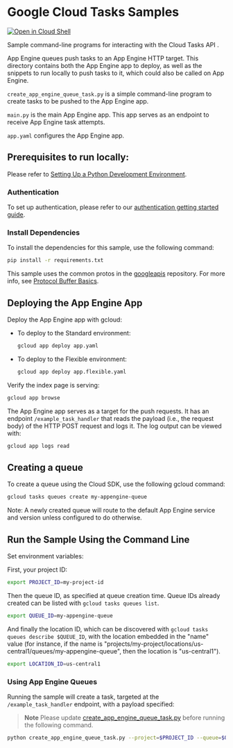 # Google Cloud Tasks Samples

[![Open in Cloud Shell][shell_img]][shell_link]

[shell_img]: http://gstatic.com/cloudssh/images/open-btn.png
[shell_link]: https://console.cloud.google.com/cloudshell/open?git_repo=https://github.com/GoogleCloudPlatform/python-docs-samples&page=editor&open_in_editor=appengine/flexible_python37_and_earlier/tasks/README.md

Sample command-line programs for interacting with the Cloud Tasks API
.

App Engine queues push tasks to an App Engine HTTP target. This directory
contains both the App Engine app to deploy, as well as the snippets to run
locally to push tasks to it, which could also be called on App Engine.

`create_app_engine_queue_task.py` is a simple command-line program to create
tasks to be pushed to the App Engine app.

`main.py` is the main App Engine app. This app serves as an endpoint to receive
App Engine task attempts.

`app.yaml` configures the App Engine app.


## Prerequisites to run locally:

Please refer to [Setting Up a Python Development Environment](https://cloud.google.com/python/setup).

### Authentication

To set up authentication, please refer to our
[authentication getting started guide](https://cloud.google.com/docs/authentication/getting-started).

### Install Dependencies

To install the dependencies for this sample, use the following command:

```sh
pip install -r requirements.txt
```

This sample uses the common protos in the [googleapis](https://github.com/googleapis/googleapis)
repository. For more info, see
[Protocol Buffer Basics](https://developers.google.com/protocol-buffers/docs/pythontutorial).

## Deploying the App Engine App

Deploy the App Engine app with gcloud:

* To deploy to the Standard environment:
  ```sh
  gcloud app deploy app.yaml
  ```
* To deploy to the Flexible environment:
  ```sh
  gcloud app deploy app.flexible.yaml
  ```

Verify the index page is serving:

```sh
gcloud app browse
```

The App Engine app serves as a target for the push requests. It has an
endpoint `/example_task_handler` that reads the payload (i.e., the request body)
of the HTTP POST request and logs it. The log output can be viewed with:

```sh
gcloud app logs read
```

## Creating a queue

To create a queue using the Cloud SDK, use the following gcloud command:

```sh
gcloud tasks queues create my-appengine-queue
```

Note: A newly created queue will route to the default App Engine service and
version unless configured to do otherwise.

## Run the Sample Using the Command Line

Set environment variables:

First, your project ID:

```sh
export PROJECT_ID=my-project-id
```

Then the queue ID, as specified at queue creation time. Queue IDs already
created can be listed with `gcloud tasks queues list`.

```sh
export QUEUE_ID=my-appengine-queue
```

And finally the location ID, which can be discovered with
`gcloud tasks queues describe $QUEUE_ID`, with the location embedded in
the "name" value (for instance, if the name is
"projects/my-project/locations/us-central1/queues/my-appengine-queue", then the
location is "us-central1").

```sh
export LOCATION_ID=us-central1
```

### Using App Engine Queues

Running the sample will create a task, targeted at the `/example_task_handler`
endpoint, with a payload specified:

> **Note**
> Please update
> [create_app_engine_queue_task.py](./create_app_engine_queue_task.py) before running the following
> command.

```sh
python create_app_engine_queue_task.py --project=$PROJECT_ID --queue=$QUEUE_ID --location=$LOCATION_ID --payload=hello
```
